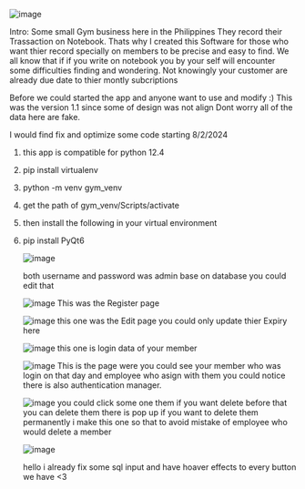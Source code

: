 ![image](https://github.com/user-attachments/assets/f9124b17-bed1-45a8-8a70-02e3128766ab)

Intro:
      Some small  Gym business here in the Philippines  They record their Trassaction on Notebook.
      Thats why I created this Software for those who want thier record specially on members to be precise and easy to find.
      We all know that if if you write on notebook you by your self will encounter some difficulties finding and wondering.
      Not knowingly your customer are already due date to thier montly subcriptions


Before we could started the app and anyone want to use and modify :)
This was the version 1.1 since some of design was not align 
Dont worry all of the data here are fake.


I would find fix and optimize some code starting 8/2/2024

1) this app is compatible for python 12.4
2) pip install virtualenv
3) python -m venv gym_venv
4) get the path of  gym_venv/Scripts/activate 
5) then install the following in your virtual environment
6) pip install PyQt6


   ![image](https://github.com/user-attachments/assets/23230469-481c-4856-b2e5-ad927ff154a9)

   both username and password was admin base on database you could edit that
   
   ![image](https://github.com/user-attachments/assets/c2ed9d91-826e-4575-955f-84d23f81fa97)
   This was the Register page 

   ![image](https://github.com/user-attachments/assets/58cfe88c-8739-48f7-b76d-e3cdc760d31b)
   this one was the Edit page you could only update thier Expiry here


   ![image](https://github.com/user-attachments/assets/d488b900-ccc4-4d88-baaf-3ef1f5c78629)
   this one is login data of your member

   
   ![image](https://github.com/user-attachments/assets/37d2c9d0-ac33-49e9-aad0-d5a0bc90408b)
   This is the page were you could see your member who was login on that day and employee who asign with them
   you could notice there is also authentication manager.

   
   ![image](https://github.com/user-attachments/assets/3a1ae2c9-4323-476d-bb4b-df33ef2120b4)
   you could click some one them if you want delete before that you can delete them there is pop up if you want to delete them
   permanently i make this one so that to avoid mistake of employee who would delete a member

   ![image](https://github.com/user-attachments/assets/4d08aec8-cb87-46a6-a0d7-0322c717fd5e)
   
   hello i already fix some sql input and have hoaver effects to every button we have <3

   
